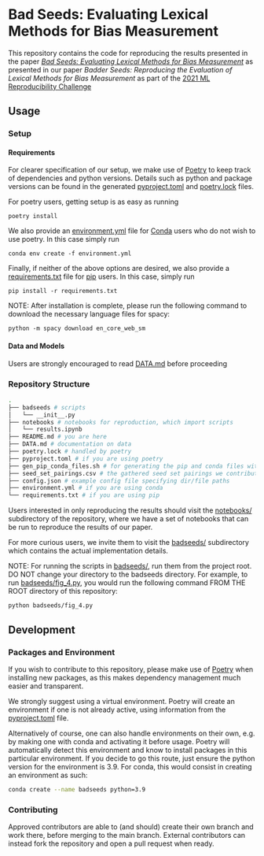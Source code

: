 # Bad Seeds: Evaluating Lexical Methods for Bias Measurement

This repository contains the code for reproducing the results presented in the
paper
[_Bad Seeds: Evaluating Lexical Methods for Bias Measurement_](https://aclanthology.org/2021.acl-long.148/)
as presented in our paper _Badder Seeds: Reproducing the Evaluation of Lexical
Methods for Bias Measurement_ as part of the
[2021 ML Reproducibility Challenge](https://paperswithcode.com/rc2021/)

## Usage

### Setup

#### Requirements

For clearer specification of our setup, we make use of
[Poetry](https://python-poetry.org/) to keep track of dependencies and python
versions. Details such as python and package versions can be found in the
generated [pyproject.toml](pyproject.toml) and [poetry.lock](poetry.lock) files.

For poetry users, getting setup is as easy as running

```terminal
poetry install
```

We also provide an [environment.yml](environment.yml) file for
[Conda](https://docs.conda.io/projects/conda/en/latest/index.html) users who do
not wish to use poetry. In this case simply run

```terminal
conda env create -f environment.yml
```

Finally, if neither of the above options are desired, we also provide a
[requirements.txt](requirements.txt) file for
[pip](https://pypi.org/project/pip/) users. In this case, simply run

```terminal
pip install -r requirements.txt
```

NOTE: After installation is complete, please run the following command to
download the necessary language files for spacy:

```console
python -m spacy download en_core_web_sm
```

#### Data and Models

Users are strongly encouraged to read [DATA.md](DATA.md) before proceeding

### Repository Structure

```bash
.
├── badseeds # scripts
│   └── __init__.py
├── notebooks # notebooks for reproduction, which import scripts
│   └── results.ipynb
├── README.md # you are here
├── DATA.md # documentation on data
├── poetry.lock # handled by poetry
├── pyproject.toml # if you are using poetry
├── gen_pip_conda_files.sh # for generating the pip and conda files with poetry
├── seed_set_pairings.csv # the gathered seed set pairings we contribute
├── config.json # example config file specifying dir/file paths
├── environment.yml # if you are using conda
└── requirements.txt # if you are using pip
```

Users interested in only reproducing the results should visit the
[notebooks/](notebooks/) subdirectory of the repository, where we have a set of
notebooks that can be run to reproduce the results of our paper.

For more curious users, we invite them to visit the [badseeds/](badseeds/)
subdirectory which contains the actual implementation details.

NOTE: For running the scripts in [badseeds/](badseeds/), run them from the
project root. DO NOT change your directory to the badseeds directory. For
example, to run [badseeds/fig_4.py](badseeds/fig_4.py), you would run the
following command FROM THE ROOT directory of this repository:

```console
python badseeds/fig_4.py
```

## Development

### Packages and Environment

If you wish to contribute to this repository, please make use of
[Poetry](./https://python-poetry.org/) when installing new packages, as this
makes dependency management much easier and transparent.

We strongly suggest using a virtual environment. Poetry will create an
environment if one is not already active, using information from the
[pyproject.toml](pyproject.toml) file.

Alternatively of course, one can also handle environments on their own, e.g. by
making one with conda and activating it before usage. Poetry will automatically
detect this environment and know to install packages in this particular
environment. If you decide to go this route, just ensure the python version for
the environment is 3.9. For conda, this would consist in creating an environment
as such:

```bash
conda create --name badseeds python=3.9
```

### Contributing

Approved contributors are able to (and should) create their own branch and work
there, before merging to the main branch. External contributors can instead fork
the repository and open a pull request when ready.
